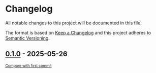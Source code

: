 # Changelog

All notable changes to this project will be documented in this file.

The format is based on [Keep a Changelog](http://keepachangelog.com/en/1.0.0/)
and this project adheres to [Semantic Versioning](http://semver.org/spec/v2.0.0.html).

<!-- insertion marker -->
## [0.1.0](https://github.com/tsypuk/aws-news/releases/tag/0.1.0) - 2025-05-26

<small>[Compare with first commit](https://github.com/tsypuk/aws-news/compare/f5d93c1038ba1cbb2e9e07105103372e3a00372e...0.1.0)</small>

